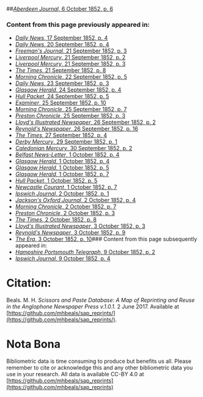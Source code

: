 ##[*Aberdeen Journal*, 6 October 1852, p. 6](https://mhbeals.github.io/sap_html/Aberdeen-Journal/Aberdeen-Journal-6-October-1852-p-6)

### Content from this page previously appeared in:
+ [*Daily News*, 17 September 1852, p. 4](https://mhbeals.github.io/sap_html/Daily-News/Daily-News-17-September-1852-p-4)
+ [*Daily News*, 20 September 1852, p. 4](https://mhbeals.github.io/sap_html/Daily-News/Daily-News-20-September-1852-p-4)
+ [*Freeman's Journal*, 21 September 1852, p. 3](https://mhbeals.github.io/sap_html/Freeman's-Journal/Freeman's-Journal-21-September-1852-p-3)
+ [*Liverpool Mercury*, 21 September 1852, p. 2](https://mhbeals.github.io/sap_html/Liverpool-Mercury/Liverpool-Mercury-21-September-1852-p-2)
+ [*Liverpool Mercury*, 21 September 1852, p. 3](https://mhbeals.github.io/sap_html/Liverpool-Mercury/Liverpool-Mercury-21-September-1852-p-3)
+ [*The Times*, 21 September 1852, p. 8](https://mhbeals.github.io/sap_html/The-Times/The-Times-21-September-1852-p-8)
+ [*Morning Chronicle*, 22 September 1852, p. 5](https://mhbeals.github.io/sap_html/Morning-Chronicle/Morning-Chronicle-22-September-1852-p-5)
+ [*Daily News*, 23 September 1852, p. 3](https://mhbeals.github.io/sap_html/Daily-News/Daily-News-23-September-1852-p-3)
+ [*Glasgow Herald*, 24 September 1852, p. 4](https://mhbeals.github.io/sap_html/Glasgow-Herald/Glasgow-Herald-24-September-1852-p-4)
+ [*Hull Packet*, 24 September 1852, p. 5](https://mhbeals.github.io/sap_html/Hull-Packet/Hull-Packet-24-September-1852-p-5)
+ [*Examiner*, 25 September 1852, p. 10](https://mhbeals.github.io/sap_html/Examiner/Examiner-25-September-1852-p-10)
+ [*Morning Chronicle*, 25 September 1852, p. 7](https://mhbeals.github.io/sap_html/Morning-Chronicle/Morning-Chronicle-25-September-1852-p-7)
+ [*Preston Chronicle*, 25 September 1852, p. 3](https://mhbeals.github.io/sap_html/Preston-Chronicle/Preston-Chronicle-25-September-1852-p-3)
+ [*Lloyd's Illustrated Newspaper*, 26 September 1852, p. 2](https://mhbeals.github.io/sap_html/Lloyd's-Illustrated-Newspaper/Lloyd's-Illustrated-Newspaper-26-September-1852-p-2)
+ [*Reynold's Newspaper*, 26 September 1852, p. 16](https://mhbeals.github.io/sap_html/Reynold's-Newspaper/Reynold's-Newspaper-26-September-1852-p-16)
+ [*The Times*, 27 September 1852, p. 4](https://mhbeals.github.io/sap_html/The-Times/The-Times-27-September-1852-p-4)
+ [*Derby Mercury*, 29 September 1852, p. 1](https://mhbeals.github.io/sap_html/Derby-Mercury/Derby-Mercury-29-September-1852-p-1)
+ [*Caledonian Mercury*, 30 September 1852, p. 2](https://mhbeals.github.io/sap_html/Caledonian-Mercury/Caledonian-Mercury-30-September-1852-p-2)
+ [*Belfast News-Letter*, 1 October 1852, p. 4](https://mhbeals.github.io/sap_html/Belfast-News-Letter/Belfast-News-Letter-1-October-1852-p-4)
+ [*Glasgow Herald*, 1 October 1852, p. 4](https://mhbeals.github.io/sap_html/Glasgow-Herald/Glasgow-Herald-1-October-1852-p-4)
+ [*Glasgow Herald*, 1 October 1852, p. 5](https://mhbeals.github.io/sap_html/Glasgow-Herald/Glasgow-Herald-1-October-1852-p-5)
+ [*Glasgow Herald*, 1 October 1852, p. 7](https://mhbeals.github.io/sap_html/Glasgow-Herald/Glasgow-Herald-1-October-1852-p-7)
+ [*Hull Packet*, 1 October 1852, p. 5](https://mhbeals.github.io/sap_html/Hull-Packet/Hull-Packet-1-October-1852-p-5)
+ [*Newcastle Courant*, 1 October 1852, p. 7](https://mhbeals.github.io/sap_html/Newcastle-Courant/Newcastle-Courant-1-October-1852-p-7)
+ [*Ipswich Journal*, 2 October 1852, p. 1](https://mhbeals.github.io/sap_html/Ipswich-Journal/Ipswich-Journal-2-October-1852-p-1)
+ [*Jackson's Oxford Journal*, 2 October 1852, p. 4](https://mhbeals.github.io/sap_html/Jackson's-Oxford-Journal/Jackson's-Oxford-Journal-2-October-1852-p-4)
+ [*Morning Chronicle*, 2 October 1852, p. 7](https://mhbeals.github.io/sap_html/Morning-Chronicle/Morning-Chronicle-2-October-1852-p-7)
+ [*Preston Chronicle*, 2 October 1852, p. 3](https://mhbeals.github.io/sap_html/Preston-Chronicle/Preston-Chronicle-2-October-1852-p-3)
+ [*The Times*, 2 October 1852, p. 8](https://mhbeals.github.io/sap_html/The-Times/The-Times-2-October-1852-p-8)
+ [*Lloyd's Illustrated Newspaper*, 3 October 1852, p. 3](https://mhbeals.github.io/sap_html/Lloyd's-Illustrated-Newspaper/Lloyd's-Illustrated-Newspaper-3-October-1852-p-3)
+ [*Reynold's Newspaper*, 3 October 1852, p. 9](https://mhbeals.github.io/sap_html/Reynold's-Newspaper/Reynold's-Newspaper-3-October-1852-p-9)
+ [*The Era*, 3 October 1852, p. 10](https://mhbeals.github.io/sap_html/The-Era/The-Era-3-October-1852-p-10)### Content from this page subsequently appeared in:
+ [*Hampshire Portsmouth Telegraph*, 9 October 1852, p. 2](https://mhbeals.github.io/sap_html/Hampshire-Portsmouth-Telegraph/Hampshire-Portsmouth-Telegraph-9-October-1852-p-2)
+ [*Ipswich Journal*, 9 October 1852, p. 4](https://mhbeals.github.io/sap_html/Ipswich-Journal/Ipswich-Journal-9-October-1852-p-4)
                    
# Citation: 

Beals. M. H. *Scissors and Paste Database: A Map of Reprinting and Reuse in the Anglophone Newspaper Press v.1.0.1.* 2 June 2017. Available at [https://github.com/mhbeals/sap_reprints/](https://github.com/mhbeals/sap_reprints/). 
                    
# Nota Bona

Bibliometric data is time consuming to produce but benefits us all. Please remember to cite or acknowledge this and any other bibliometric data you use in your research. All data is available CC-BY 4.0 at [https://github.com/mhbeals/sap_reprints](https://github.com/mhbeals/sap_reprints)